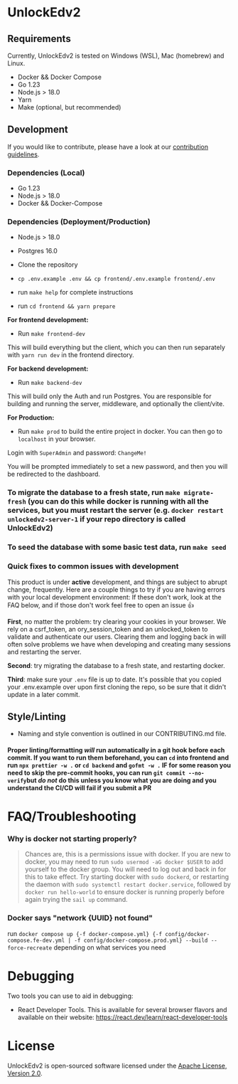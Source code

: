 # UnlockEdv2

## Requirements

Currently, UnlockEdv2 is tested on Windows (WSL), Mac (homebrew) and Linux.

- Docker && Docker Compose
- Go 1.23
- Node.js > 18.0
- Yarn
- Make (optional, but recommended)

## Development

If you would like to contribute, please have a look at our [contribution guidelines](CONTRIBUTING.md).

### Dependencies (Local)

- Go 1.23
- Node.js > 18.0
- Docker && Docker-Compose

### Dependencies (Deployment/Production)

- Node.js > 18.0
- Postgres 16.0

- Clone the repository
- `cp .env.example .env && cp frontend/.env.example frontend/.env`
- run `make help` for complete instructions
- run `cd frontend && yarn prepare`

**For frontend development:**

- Run `make frontend-dev`

This will build everything but the client, which you can then run separately with `yarn run dev` in the frontend directory.

**For backend development:**

- Run `make backend-dev`

This will build only the Auth and run Postgres. You are responsible for building and running the server, middleware, and optionally the client/vite.

**For Production:**

- Run `make prod` to build the entire project in docker. You can then go to `localhost` in your browser.

Login with `SuperAdmin` and password: `ChangeMe!`

You will be prompted immediately to set a new password, and then you will be redirected to the dashboard.

### To migrate the database to a fresh state, run `make migrate-fresh` (you can do this while docker is running with all the services, but you must restart the server (e.g. `docker restart unlockedv2-server-1` if your repo directory is called UnlockEdv2)

### To seed the database with some basic test data, run `make seed`

### **Quick fixes to common issues with development**

This product is under **active** development, and things are subject to abrupt change, frequently.
Here are a couple things to try if you are having errors with your local development environment:
If these don't work, look at the FAQ below, and if those don't work feel free to open an issue 👍

**First**, no matter the problem: try clearing your cookies in your browser. We rely on a csrf_token, an ory_session_token and an unlocked_token
to validate and authenticate our users. Clearing them and logging back in will often solve problems we have when developing
and creating many sessions and restarting the server.

**Second**: try migrating the database to a fresh state, and restarting docker.

**Third**: make sure your `.env` file is up to date. It's possible that you copied your .env.example over upon first cloning the repo,
so be sure that it didn't update in a later commit.

## Style/Linting

- Naming and style convention is outlined in our CONTRIBUTING.md file.

#### Proper linting/formatting _will_ run automatically in a git hook before each commit. If you want to run them beforehand, you can `cd` into frontend and run `npx prettier -w .` or `cd backend` and `gofmt -w .` IF for some reason you need to skip the pre-commit hooks, you can run `git commit --no-verify`but _do not_ do this unless you know what you are doing and you understand the CI/CD will fail if you submit a PR

# FAQ/Troubleshooting

### Why is docker not starting properly?

> Chances are, this is a permissions issue with docker. If you are new to docker, you may need to run `sudo usermod -aG docker $USER`
> to add yourself to the docker group. You will need to log out and back in for this to take effect.
> Try starting docker with `sudo dockerd`, or restarting the daemon with `sudo systemctl restart docker.service`, followed by `docker run hello-world`
> to ensure docker is running properly before again trying the `sail up` command.

### Docker says "network {UUID} not found"

run `docker compose up {-f docker-compose.yml} {-f config/docker-compose.fe-dev.yml | -f config/docker-compose.prod.yml} --build --force-recreate` depending on what services you need

# Debugging

Two tools you can use to aid in debugging:

- React Developer Tools. This is available for several browser flavors and available on their website: <https://react.dev/learn/react-developer-tools>

# License

UnlockEdv2 is open-sourced software licensed under the [Apache License, Version 2.0](https://opensource.org/license/apache-2-0/).

